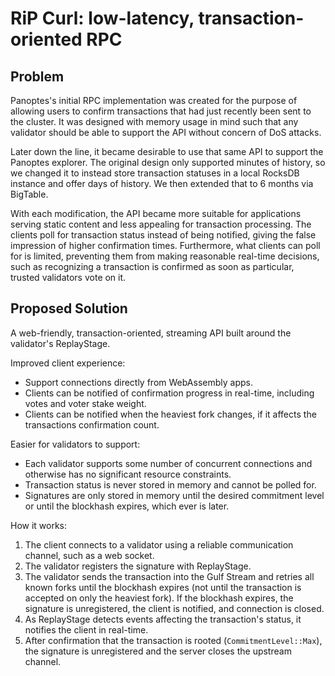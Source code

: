 # RiP Curl: low-latency, transaction-oriented RPC

## Problem

Panoptes's initial RPC implementation was created for the purpose of allowing
users to confirm transactions that had just recently been sent to the cluster.
It was designed with memory usage in mind such that any validator should be
able to support the API without concern of DoS attacks.

Later down the line, it became desirable to use that same API to support the
Panoptes explorer. The original design only supported minutes of history, so we
changed it to instead store transaction statuses in a local RocksDB instance
and offer days of history. We then extended that to 6 months via BigTable.

With each modification, the API became more suitable for applications serving
static content and less appealing for transaction processing. The clients poll
for transaction status instead of being notified, giving the false impression
of higher confirmation times. Furthermore, what clients can poll for is
limited, preventing them from making reasonable real-time decisions, such as
recognizing a transaction is confirmed as soon as particular, trusted
validators vote on it.

## Proposed Solution

A web-friendly, transaction-oriented, streaming API built around the
validator's ReplayStage.

Improved client experience:

* Support connections directly from WebAssembly apps.
* Clients can be notified of confirmation progress in real-time, including votes
  and voter stake weight.
* Clients can be notified when the heaviest fork changes, if it affects the
  transactions confirmation count.

Easier for validators to support:

* Each validator supports some number of concurrent connections and otherwise
  has no significant resource constraints.
* Transaction status is never stored in memory and cannot be polled for.
* Signatures are only stored in memory until the desired commitment level or
  until the blockhash expires, which ever is later.

How it works:

1. The client connects to a validator using a reliable communication channel,
   such as a web socket.
2. The validator registers the signature with ReplayStage.
3. The validator sends the transaction into the Gulf Stream and retries all
   known forks until the blockhash expires (not until the transaction is
   accepted on only the heaviest fork). If the blockhash expires, the
   signature is unregistered, the client is notified, and connection is closed.
4. As ReplayStage detects events affecting the transaction's status, it
   notifies the client in real-time.
5. After confirmation that the transaction is rooted (`CommitmentLevel::Max`),
   the signature is unregistered and the server closes the upstream channel.
